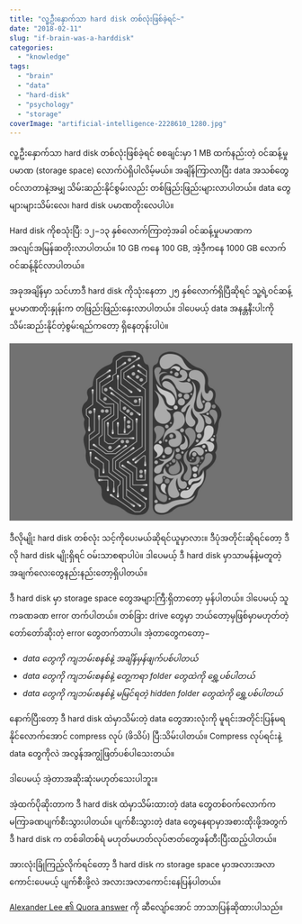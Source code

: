 ```yaml
---
title: "လူ့ဦးနှောက်သာ hard disk တစ်လုံးဖြစ်ခဲ့ရင်~"
date: "2018-02-11"
slug: "if-brain-was-a-harddisk"
categories:
  - "knowledge"
tags:
  - "brain"
  - "data"
  - "hard-disk"
  - "psychology"
  - "storage"
coverImage: "artificial-intelligence-2228610_1280.jpg"
---
```


လူ့ဦးနှောက်သာ hard disk တစ်လုံးဖြစ်ခဲ့ရင် စစချင်းမှာ 1 MB ထက်နည်းတဲ့ ဝင်ဆန့်မှုပမာဏ (storage space) လောက်ပဲရှိပါလိမ့်မယ်။ အချိန်ကြာလာပြီး data အသစ်တွေဝင်လာတာနဲ့အမျှ သိမ်းဆည်းနိုင်စွမ်းလည်း တစ်ဖြည်းဖြည်းများလာပါတယ်။ data တွေများများသိမ်းလေ၊ hard disk ပမာဏတိုးလေပါပဲ။

Hard disk ကိုစသုံးပြီ: ၁၂−၁၃ နှစ်လောက်ကြာတဲ့အခါ ဝင်ဆန့်မှုပမာဏက အလျင်အမြန်ဆတိုးလာပါတယ်။ 10 GB ကနေ 100 GB, အဲ့ဒီ့ကနေ 1000 GB လောက်ဝင်ဆန့်နိုင်လာပါတယ်။

အခုအချိန်မှာ သင်ဟာဒီ hard disk ကိုသုံးနေတာ ၂၅ နှစ်လောက်ရှိပြီဆိုရင် သူ့ရဲ့ဝင်ဆန့်မှုပမာဏတိုးနှုန်းက တဖြည်းဖြည်းနှေးလာပါတယ်။ ဒါပေမယ့် data အနန္တနီးပါးကို သိမ်းဆည်းနိုင်တဲ့စွမ်းရည်ကတော့ ရှိနေတုန်းပါပဲ။

![Biological hard disk?](images/artificial-intelligence-2228610_1280.jpg)

ဒီလိုမျိုး hard disk တစ်လုံး သင့်ကိုပေးမယ်ဆိုရင်ယူမှာလား။ ဒီပုံအတိုင်းဆိုရင်တော့ ဒီလို hard disk မျိုးရှိရင် ဝမ်းသာစရာပါပဲ။ ဒါပေမယ့် ဒီ hard disk မှာသာမန်နဲ့မတူတဲ့ အချက်လေးတွေနည်းနည်းတော့ရှိပါတယ်။

ဒီ hard disk မှာ storage space တွေအများကြီ:ရှိတာတော့ မှန်ပါတယ်။ ဒါပေမယ့် သူကခဏခဏ error တက်ပါတယ်။ တစ်ခြား drive တွေမှာ ဘယ်တော့မှဖြစ်မှာမဟုတ်တဲ့ တော်တော်ဆိုးတဲ့ error တွေတက်တာပါ။ အဲ့တာတွေကတော့−

- _data တွေကို ကျဘမ်းစနစ်နဲ့ အချိန်မှန်ဖျက်ပစ်ပါတယ်_
- _data တွေကို ကျဘမ်းစနစ်နဲ့ တွေ့ကရာ folder တွေထဲကို ရွှေ့ပစ်ပါတယ်_
- _data တွေကို ကျဘမ်းစနစ်နဲ့ မမြင်ရတဲ့ hidden folder တွေထဲကို ရွှေ့ပစ်ပါတယ်_

နောက်ပြီးတော့ ဒီ hard disk ထဲမှာသိမ်းတဲ့ data တွေအားလုံးကို မူရင်းအတိုင်းပြန်မရနိုင်လောက်အောင် compress လုပ် (ဖိသိပ်) ပြီ:သိမ်းပါတယ်။ Compress လုပ်ရင်းနဲ့ data တွေကိုလဲ အလွန်အကျွံဖြတ်ပစ်ပါသေးတယ်။

ဒါပေမယ့် အဲ့တာအဆိုးဆုံးမဟုတ်သေးပါဘူး။

အဲ့ထက်ပိုဆိုးတာက ဒီ hard disk ထဲမှာသိမ်းထားတဲ့ data တွေတစ်ဝက်လောက်က မကြာခဏပျက်စီးသွားပါတယ်။ ပျက်စီးသွားတဲ့ data တွေနေရာမှာအစားထိုးဖို့အတွက် ဒီ hard disk က တစ်ခါတစ်ရံ မဟုတ်မဟတ်လုပ်ဇာတ်တွေဖန်တီးပြီးထည့်ပါတယ်။

အားလုံးခြုံကြည့်လိုက်ရင်တော့ ဒီ hard disk က storage space မှာအလားအလာကောင်းပေမယ့် ပျက်စီးဖို့လဲ အလားအလာကောင်းနေပြန်ပါတယ်။

[Alexander Lee ၏ Quora answer](https://www.quora.com/If-a-human-brain-was-a-disk-how-much-space-would-it-have/answer/Alexander-Lee-%E6%A2%85%E6%B2%BB-%E6%96%B0%E5%A4%AA?share=69dd458b&srid=oti8) ကို ဆီလျော်အောင် ဘာသာပြန်ဆိုထားပါသည်။
